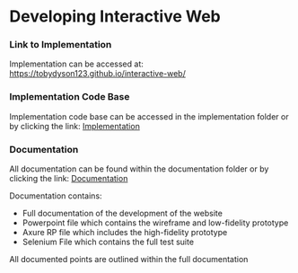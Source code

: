 # Developing Interactive Web

### Link to Implementation

Implementation can be accessed at: https://tobydyson123.github.io/interactive-web/

### Implementation Code Base

Implementation code base can be accessed in the implementation folder or by clicking the link: [Implementation](https://github.com/TobyDyson123/interactive-web/tree/master/Implementation)

### Documentation

All documentation can be found within the documentation folder or by clicking the link: [Documentation](https://github.com/TobyDyson123/interactive-web/tree/master/Documentation)

Documentation contains:
* Full documentation of the development of the website
* Powerpoint file which contains the wireframe and low-fidelity prototype
* Axure RP file which includes the high-fidelity prototype
* Selenium File which contains the full test suite

All documented points are outlined within the full documentation
